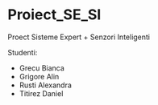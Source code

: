 # Proiect_SE_SI
Proect Sisteme Expert + Senzori Inteligenti

Studenti: 
- Grecu Bianca
- Grigore Alin
- Rusti Alexandra
- Titirez Daniel
